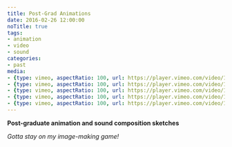 ```yaml
---
title: Post-Grad Animations
date: 2016-02-26 12:00:00
noTitle: true
tags:
- animation
- video
- sound
categories:
- past
media:
- {type: vimeo, aspectRatio: 100, url: https://player.vimeo.com/video/158092657?loop=1&color=BDB7AD&title=0&byline=0&portrait=0}
- {type: vimeo, aspectRatio: 100, url: https://player.vimeo.com/video/158092319?loop=1&color=BDB7AD&title=0&byline=0&portrait=0}
- {type: vimeo, aspectRatio: 100, url: https://player.vimeo.com/video/158092554?loop=1&color=BDB7AD&title=0&byline=0&portrait=0}
- {type: vimeo, aspectRatio: 100, url: https://player.vimeo.com/video/158092706?loop=1&color=BDB7AD&title=0&byline=0&portrait=0}
- {type: vimeo, aspectRatio: 100, url: https://player.vimeo.com/video/158092596?loop=1&color=BDB7AD&title=0&byline=0&portrait=0}
---
```


**Post-graduate animation and sound composition sketches**

*Gotta stay on my image-making game!*
